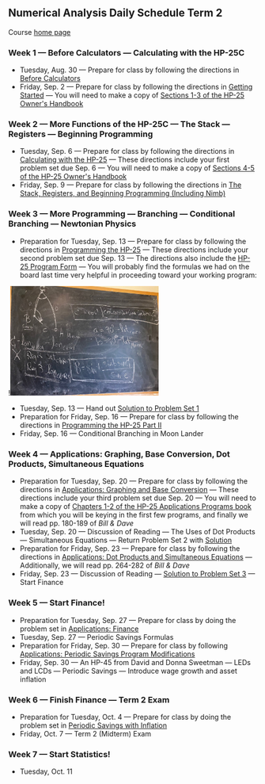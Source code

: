 ## Numerical Analysis Daily Schedule Term 2

Course [home page](./)

### Week 1 &mdash; Before Calculators &mdash; Calculating with the HP-25C

* Tuesday, Aug. 30 &mdash; Prepare for class by following the directions in [Before Calculators](./tex/na_day01.pdf)
* Friday, Sep. 2 &mdash; Prepare for class by following the directions in [Getting Started](./tex/na_day02.pdf) &mdash; You will need to make a copy of [Sections 1-3 of the HP-25 Owner's Handbook](./resources/HP25-OwnersHandbook-Sections1-3.pdf)

### Week 2 &mdash; More Functions of the HP-25C &mdash; The Stack &mdash; Registers &mdash; Beginning Programming

* Tuesday, Sep. 6 &mdash; Prepare for class by following the directions in [Calculating with the HP-25](./tex/na_day03.pdf) &mdash; These directions include your first problem set due Sep. 6 &mdash; You will need to make a copy of [Sections 4-5 of the HP-25 Owner's Handbook](./resources/HP25-OwnersHandbook-Sections4-5.pdf)
* Friday, Sep. 9 &mdash; Prepare for class by following the directions in [The Stack, Registers, and Beginning Programming (Including Nimb)](./tex/na_day04.pdf)

### Week 3 &mdash; More Programming &mdash; Branching &mdash; Conditional Branching &mdash; Newtonian Physics

* Preparation for Tuesday, Sep. 13 &mdash; Prepare for class by following the directions in [Programming the HP-25](./tex/na_day05.pdf) &mdash; These directions include your second problem set due Sep. 13 &mdash; The directions also include the [HP-25 Program Form](./resources/HP-25ProgramForm.pdf) &mdash; You will probably find the formulas we had on the board last time very helpful in proceeding toward your working program:

!<img src="./resources/Mecca.jpeg" width="300">

* Tuesday, Sep. 13 &mdash; Hand out [Solution to Problem Set 1](./assignments/PS01-Solution.pdf)
* Preparation for Friday, Sep. 16 &mdash; Prepare for class by following the directions in [Programming the HP-25 Part II](./tex/na_day06.pdf)
* Friday, Sep. 16 &mdash; Conditional Branching in Moon Lander

### Week 4 &mdash; Applications: Graphing, Base Conversion, Dot Products, Simultaneous Equations

* Preparation for Tuesday, Sep. 20 &mdash; Prepare for class by following the directions in [Applications: Graphing and Base Conversion](./tex/na_day07.pdf) &mdash; These directions include your third problem set due Sep. 20 &mdash; You will need to make a copy of [Chapters 1-2 of the HP-25 Applications Programs book](./resources/HP25-ApplicationsPrograms-Chapters1-2.pdf) from which you will be keying in the first few programs, and finally we will read pp. 180-189 of *Bill &amp; Dave*
* Tuesday, Sep. 20 &mdash; Discussion of Reading &mdash; The Uses of Dot Products &mdash; Simultaneous Equations &mdash; Return Problem Set 2 with [Solution](./assignments/PS02-Solution.pdf)
* Preparation for Friday, Sep. 23 &mdash; Prepare for class by following the directions in [Applications: Dot Products and Simultaneous Equations](./tex/na_day08.pdf) &mdash; Additionally, we will read pp. 264-282 of *Bill &amp; Dave*
* Friday, Sep. 23 &mdash; Discussion of Reading &mdash; [Solution to Problem Set 3](./assignments/PS03-Solution.pdf) &mdash; Start Finance

### Week 5 &mdash; Start Finance!

* Preparation for Tuesday, Sep. 27 &mdash; Prepare for class by doing the problem set in [Applications: Finance](./tex/na_day09.pdf)
* Tuesday, Sep. 27 &mdash; Periodic Savings Formulas
* Preparation for Friday, Sep. 30 &mdash; Prepare for class by following [Applications: Periodic Savings Program Modifications](./tex/na_day10.pdf)
* Friday, Sep. 30 &mdash; An HP-45 from David and Donna Sweetman &mdash; LEDs and LCDs &mdash; Periodic Savings &mdash; Introduce wage growth and asset inflation

### Week 6 &mdash; Finish Finance &mdash; Term 2 Exam

* Preparation for Tuesday, Oct. 4 &mdash; Prepare for class by doing the problem set in [Periodic Savings with Inflation](./tex/na_day11.pdf)
* Friday, Oct. 7 &mdash; Term 2 (Midterm) Exam

### Week 7 &mdash; Start Statistics!

* Tuesday, Oct. 11
